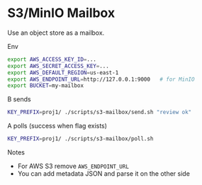 S3/MinIO Mailbox
================

Use an object store as a mailbox.

Env
```bash
export AWS_ACCESS_KEY_ID=...
export AWS_SECRET_ACCESS_KEY=...
export AWS_DEFAULT_REGION=us-east-1
export AWS_ENDPOINT_URL=http://127.0.0.1:9000   # for MinIO
export BUCKET=my-mailbox
```

B sends
```bash
KEY_PREFIX=proj1/ ./scripts/s3-mailbox/send.sh "review ok"
```

A polls (success when flag exists)
```bash
KEY_PREFIX=proj1/ ./scripts/s3-mailbox/poll.sh
```

Notes
- For AWS S3 remove `AWS_ENDPOINT_URL`
- You can add metadata JSON and parse it on the other side

